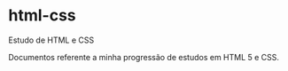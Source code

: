 # html-css
 Estudo de HTML e CSS

Documentos referente a minha progressão de estudos em HTML 5 e CSS.

<a href>